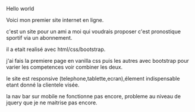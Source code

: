 Hello world

Voici mon premier site internet en ligne.

c'est un site pour un ami a moi qui voudrais proposer c'est pronostique sportif via un abonnement.

il a etait realisé avec html/css/bootstrap.

j'ai fais la premiere page en vanilla css puis les autres avec bootstrap pour varier les competences voir combiner les deux.

le site est responsive (telephone,tablette,ecran),élement indispensable etant donné la clientele visée.


la nav bar sur mobile ne fonctionne pas encore, probleme au niveau de jquery que je ne maitrise pas encore.



